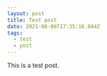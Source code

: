 ```yaml
---
layout: post
title: Test post
date: 2021-06-06T17:35:16.844Z
tags:
  - test
  - post
---
```

This is a test post.